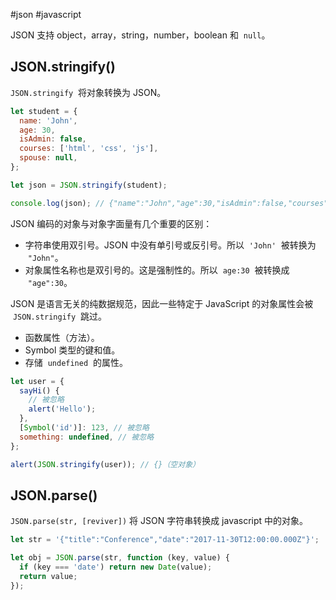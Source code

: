 #json #javascript

JSON 支持 object，array，string，number，boolean 和  `null`。

## JSON.stringify()

`JSON.stringify`  将对象转换为 JSON。

```js {.line-numbers}
let student = {
  name: 'John',
  age: 30,
  isAdmin: false,
  courses: ['html', 'css', 'js'],
  spouse: null,
};

let json = JSON.stringify(student);

console.log(json); // {"name":"John","age":30,"isAdmin":false,"courses":["html","css","js"],"spouse":null}
```

JSON 编码的对象与对象字面量有几个重要的区别：

- 字符串使用双引号。JSON 中没有单引号或反引号。所以  `'John'`  被转换为  `"John"`。
- 对象属性名称也是双引号的。这是强制性的。所以  `age:30`  被转换成  `"age":30`。

JSON 是语言无关的纯数据规范，因此一些特定于 JavaScript 的对象属性会被  `JSON.stringify`  跳过。

- 函数属性（方法）。
- Symbol 类型的键和值。
- 存储  `undefined`  的属性。

```js {.line-numbers}
let user = {
  sayHi() {
    // 被忽略
    alert('Hello');
  },
  [Symbol('id')]: 123, // 被忽略
  something: undefined, // 被忽略
};

alert(JSON.stringify(user)); // {}（空对象）
```

## JSON.parse()

`JSON.parse(str, [reviver])` 将 JSON 字符串转换成 javascript 中的对象。

```js {.line-numbers}
let str = '{"title":"Conference","date":"2017-11-30T12:00:00.000Z"}';

let obj = JSON.parse(str, function (key, value) {
  if (key === 'date') return new Date(value);
  return value;
});
```
